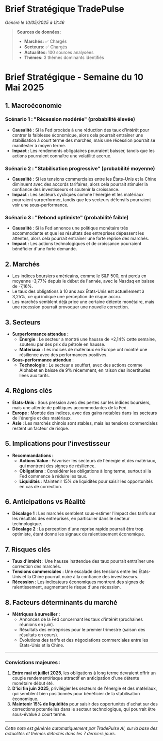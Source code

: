 # Brief Stratégique TradePulse

*Généré le 10/05/2025 à 12:46*

> **Sources de données:**
> - **Marchés:** ✅ Chargés
> - **Secteurs:** ✅ Chargés
> - **Actualités:** 100 sources analysées
> - **Thèmes:** 3 thèmes dominants identifiés

# Brief Stratégique - Semaine du 10 Mai 2025

## 1. Macroéconomie

### Scénario 1 : "Récession modérée" (probabilité élevée)
- **Causalité** : Si la Fed procède à une réduction des taux d'intérêt pour contrer la faiblesse économique, alors cela pourrait entraîner une stabilisation à court terme des marchés, mais une récession pourrait se manifester à moyen terme.
- **Impact** : Les rendements obligataires pourraient baisser, tandis que les actions pourraient connaître une volatilité accrue.

### Scénario 2 : "Stabilisation progressive" (probabilité moyenne)
- **Causalité** : Si les tensions commerciales entre les États-Unis et la Chine diminuent avec des accords tarifaires, alors cela pourrait stimuler la confiance des investisseurs et soutenir la croissance.
- **Impact** : Les secteurs cycliques comme l'énergie et les matériaux pourraient surperformer, tandis que les secteurs défensifs pourraient voir une sous-performance.

### Scénario 3 : "Rebond optimiste" (probabilité faible)
- **Causalité** : Si la Fed annonce une politique monétaire très accommodante et que les résultats des entreprises dépassent les attentes, alors cela pourrait entraîner une forte reprise des marchés.
- **Impact** : Les actions technologiques et de croissance pourraient bénéficier d'une forte demande.

## 2. Marchés
- Les indices boursiers américains, comme le S&P 500, ont perdu en moyenne -3,77% depuis le début de l'année, avec le Nasdaq en baisse de -7,16%.
- Le taux des obligations à 10 ans aux États-Unis est actuellement à 3,25%, ce qui indique une perception de risque accru.
- Les marchés semblent déjà price une certaine détente monétaire, mais une récession pourrait provoquer une nouvelle correction.

## 3. Secteurs
- **Surperformance attendue** : 
  - **Énergie** : Le secteur a montré une hausse de +2,14% cette semaine, soutenu par des prix du pétrole en hausse.
  - **Matériaux** : Les indices de matériaux en Europe ont montré une résilience avec des performances positives.
- **Sous-performance attendue** : 
  - **Technologie** : Le secteur a souffert, avec des actions comme Alphabet en baisse de 9% récemment, en raison des incertitudes liées aux tarifs.

## 4. Régions clés
- **États-Unis** : Sous pression avec des pertes sur les indices boursiers, mais une attente de politiques accommodantes de la Fed.
- **Europe** : Montée des indices, avec des gains notables dans les secteurs de l'énergie et des matériaux.
- **Asie** : Les marchés chinois sont stables, mais les tensions commerciales restent un facteur de risque.

## 5. Implications pour l'investisseur
- **Recommandations** :
  - **Actions Value** : Favoriser les secteurs de l'énergie et des matériaux, qui montrent des signes de résilience.
  - **Obligations** : Considérer les obligations à long terme, surtout si la Fed commence à réduire les taux.
  - **Liquidités** : Maintenir 15% de liquidités pour saisir les opportunités en cas de correction.

## 6. Anticipations vs Réalité
- **Décalage 1** : Les marchés semblent sous-estimer l'impact des tarifs sur les résultats des entreprises, en particulier dans le secteur technologique.
- **Décalage 2** : La perception d'une reprise rapide pourrait être trop optimiste, étant donné les signaux de ralentissement économique.

## 7. Risques clés
- **Taux d'intérêt** : Une hausse inattendue des taux pourrait entraîner une correction des marchés.
- **Tensions commerciales** : Une escalade des tensions entre les États-Unis et la Chine pourrait nuire à la confiance des investisseurs.
- **Récession** : Les indicateurs économiques montrent des signes de ralentissement, augmentant le risque d'une récession.

## 8. Facteurs déterminants du marché
- **Métriques à surveiller** :
  - Annonces de la Fed concernant les taux d'intérêt (prochaines réunions en juin).
  - Résultats des entreprises pour le premier trimestre (saison des résultats en cours).
  - Évolutions des tarifs et des négociations commerciales entre les États-Unis et la Chine.

---

### Convictions majeures :
1. **Entre mai et juillet 2025**, les obligations à long terme devraient offrir un couple rendement/risque attractif en anticipation d'une détente monétaire début été.
2. **D'ici fin juin 2025**, privilégier les secteurs de l'énergie et des matériaux, qui semblent bien positionnés pour bénéficier de la stabilisation économique.
3. **Maintenir 15% de liquidités** pour saisir des opportunités d'achat sur des corrections potentielles dans le secteur technologique, qui pourrait être sous-évalué à court terme.

---

*Cette note est générée automatiquement par TradePulse AI, sur la base des actualités et thèmes détectés dans les 7 derniers jours.*
